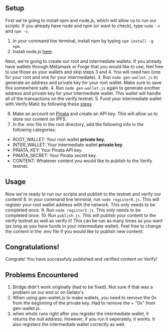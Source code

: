 
## Setup
First we're going to install npm and node.js, which will allow us to run our scripts. If you already have node and npm (or want to check), type ```node -v``` and ```npm -v```.
1. In your command line terminal, install npm by typing ```npm install -g npm```.
2. Install node.js [here](https://nodejs.org/en/download/package-manager).

Next, we're going to create our root and intermediate wallets. If you already have wallets through Metamask or Forge that you would like to use, feel free to use those as your wallets and skip steps 3 and 4. You will need two (one for your root and one for your intermediate).
3. Run ```node gen-wallet.js``` to generate an address and private key for your root wallet. Make sure to save this somewhere safe. 
4. Run ```node gen-wallet.js``` again to generate another address and private key for your intermediate wallet. This wallet will handle all of the transactions on the verify testnet.
5. Fund your intermediate wallet with Verify Matic by following these [steps](https://docs.verifymedia.com/verify-testnet)

6. Make an account on [Pinata](https://www.pinata.cloud/) and create an API key. This will allow us to store our content on IPFS.
7. In the .env file in the root directory, add the following info in the following categories:
  - ROOT_WALLET: Your root wallet <b>private key. </b>
  - INTER_WALLET: Your intermediate wallet <b>private key</b>.
  - PINATA_KEY: Your Pinata API key.
  - PINATA_SECRET: Your Pinata secret key.
  - CONTENT: Whatever content you would like to publish to the Verify testnet.

## Usage
Now we're ready to run our scripts and publish to the testnet and verify our content!
8. In your command line terminal, run ```node registerR.js```. This will register your root wallet address with the network. This only needs to be completed once.
9. Run ```node registerI.js```. This only needs to be completed once.
10. Run ```publish.js```. This will publish your content to the verify testnet as well as verify it! This can be run as many times as you want (as long as you have funds in your intermediate wallet). Feel free to change the content in the .env file if you would like to publish new content.

## Congratulations!
Congrats! You have successfuly published and verified content on Verify!

## Problems Encountered
1. Bridge didn't work originally (had to be fixed). Not sure if that was a problem on our end or on Gelato's
2. When using gen-wallet.js to make wallets, you need to remove the 0x from the beginning of the private key. Had to remove the + "0x" from gen-wallet.js.
3. when whoIs runs right after you register the intermediate wallet, it returns the null address. However, if you run it seperately, it works. It also registers the intermediate wallet correctly as well.
